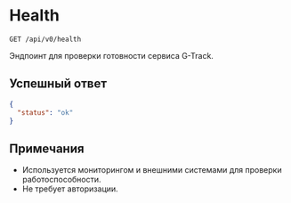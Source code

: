 # Health

`GET /api/v0/health`

Эндпоинт для проверки готовности сервиса G-Track.

## Успешный ответ

```json
{
  "status": "ok"
}
```

## Примечания
- Используется мониторингом и внешними системами для проверки работоспособности.
- Не требует авторизации.
